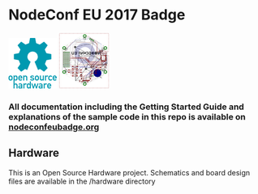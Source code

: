 # NodeConf EU 2017 Badge

![Open Source Hardware](/img/oshw-logo-100-px.png) ![Board](/img/nceubadge-100px.png) 

### All documentation including the Getting Started Guide and explanations of the sample code in this repo is available on [nodeconfeubadge.org](http://nodeconfeubadge.org)

## Hardware
This is an Open Source Hardware project. Schematics and board design files are available in the /hardware directory

